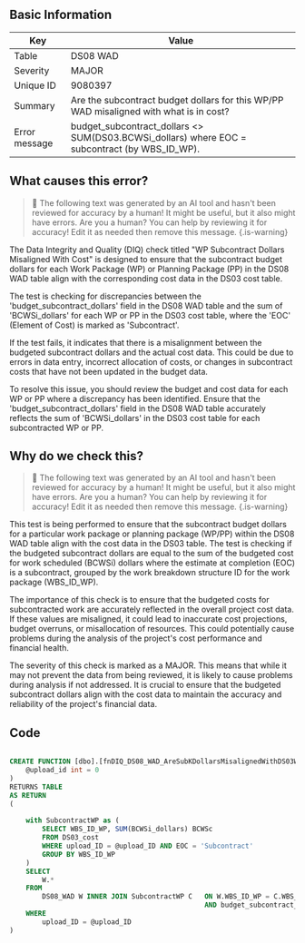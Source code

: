 ## Basic Information
| Key         | Value          |
|-------------|----------------|
| Table       | DS08 WAD |
| Severity    | MAJOR |
| Unique ID   | 9080397   |
| Summary     | Are the subcontract budget dollars for this WP/PP WAD misaligned with what is in cost? |
| Error message | budget_subcontract_dollars <> SUM(DS03.BCWSi_dollars) where EOC = subcontract (by WBS_ID_WP). |

## What causes this error?

> :robot: The following text was generated by an AI tool and hasn't been reviewed for accuracy by a human! It might be useful, but it also might have errors. Are you a human? You can help by reviewing it for accuracy! Edit it as needed then remove this message.
{.is-warning}

The Data Integrity and Quality (DIQ) check titled "WP Subcontract Dollars Misaligned With Cost" is designed to ensure that the subcontract budget dollars for each Work Package (WP) or Planning Package (PP) in the DS08 WAD table align with the corresponding cost data in the DS03 cost table.

The test is checking for discrepancies between the 'budget_subcontract_dollars' field in the DS08 WAD table and the sum of 'BCWSi_dollars' for each WP or PP in the DS03 cost table, where the 'EOC' (Element of Cost) is marked as 'Subcontract'. 

If the test fails, it indicates that there is a misalignment between the budgeted subcontract dollars and the actual cost data. This could be due to errors in data entry, incorrect allocation of costs, or changes in subcontract costs that have not been updated in the budget data.

To resolve this issue, you should review the budget and cost data for each WP or PP where a discrepancy has been identified. Ensure that the 'budget_subcontract_dollars' field in the DS08 WAD table accurately reflects the sum of 'BCWSi_dollars' in the DS03 cost table for each subcontracted WP or PP.
## Why do we check this?

> :robot: The following text was generated by an AI tool and hasn't been reviewed for accuracy by a human! It might be useful, but it also might have errors. Are you a human? You can help by reviewing it for accuracy! Edit it as needed then remove this message.
{.is-warning}

This test is being performed to ensure that the subcontract budget dollars for a particular work package or planning package (WP/PP) within the DS08 WAD table align with the cost data in the DS03 table. The test is checking if the budgeted subcontract dollars are equal to the sum of the budgeted cost for work scheduled (BCWSi) dollars where the estimate at completion (EOC) is a subcontract, grouped by the work breakdown structure ID for the work package (WBS_ID_WP).

The importance of this check is to ensure that the budgeted costs for subcontracted work are accurately reflected in the overall project cost data. If these values are misaligned, it could lead to inaccurate cost projections, budget overruns, or misallocation of resources. This could potentially cause problems during the analysis of the project's cost performance and financial health.

The severity of this check is marked as a MAJOR. This means that while it may not prevent the data from being reviewed, it is likely to cause problems during analysis if not addressed. It is crucial to ensure that the budgeted subcontract dollars align with the cost data to maintain the accuracy and reliability of the project's financial data.
## Code

```sql

CREATE FUNCTION [dbo].[fnDIQ_DS08_WAD_AreSubKDollarsMisalignedWithDS03WP] (
	@upload_id int = 0
)
RETURNS TABLE
AS RETURN
(
	
	with SubcontractWP as (
		SELECT WBS_ID_WP, SUM(BCWSi_dollars) BCWSc
		FROM DS03_cost
		WHERE upload_ID = @upload_ID AND EOC = 'Subcontract'
		GROUP BY WBS_ID_WP
	)
	SELECT 
		W.*
	FROM
		DS08_WAD W INNER JOIN SubcontractWP C 	ON W.WBS_ID_WP = C.WBS_ID_WP
												AND budget_subcontract_dollars <> C.BCWSc
	WHERE
		upload_ID = @upload_ID  
)
```
